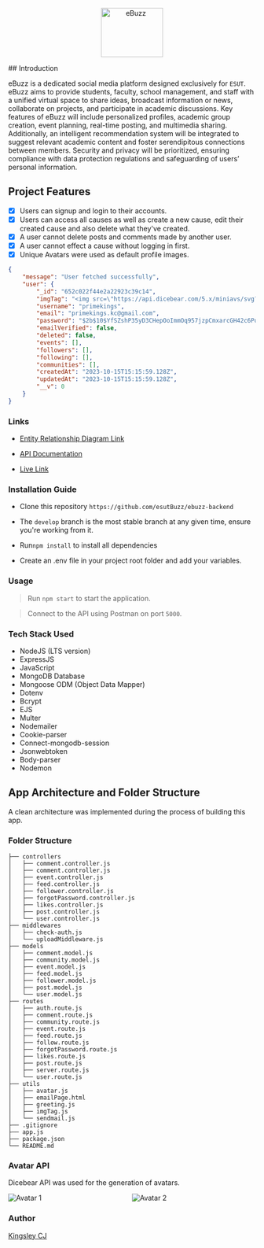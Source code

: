 
<p align="center">
    <img title="eBuzz" height="100" src="https://i.ibb.co/8dthJqh/Screenshot-2023-10-16-at-11-07-35-PM.png" width="50%"/>
</p>
## Introduction

eBuzz is a dedicated social media platform designed exclusively for `ESUT`. eBuzz aims to provide students, faculty, school management, and staff with a unified virtual space to share ideas, broadcast information or news, collaborate on projects, and participate in academic discussions. Key features of eBuzz will include personalized profiles, academic group creation, event planning, real-time posting, and multimedia sharing. Additionally, an intelligent recommendation system will be integrated to suggest relevant academic content and foster serendipitous connections between members. Security and privacy will be prioritized, ensuring compliance with data protection regulations and safeguarding of users’ personal information.

## Project Features

- [x] Users can signup and login to their accounts.
- [x] Users can access all causes as well as create a new cause, edit their created cause and also delete what they've created.
- [x] A user cannot delete posts and comments made by another user.
- [x] A user cannot effect a cause without logging in first.
- [x] Unique Avatars were used as default profile images.

```json
{
    "message": "User fetched successfully",
    "user": {
        "_id": "652c022f44e2a22923c39c14",
        "imgTag": "<img src=\"https://api.dicebear.com/5.x/miniavs/svg?seed=primekings-nr4lu-kc-gm4cj-gmail-nr4lu-com&size=200&radius=50\" alt=\"primekings.kc@gmail.com's avatar\">",
        "username": "primekings",
        "email": "primekings.kc@gmail.com",
        "password": "$2b$10$YfSZshP35yD3CHepOoImmOq957jzpCmxarcGH42c6PoHVVlASIvFO",
        "emailVerified": false,
        "deleted": false,
        "events": [],
        "followers": [],
        "following": [],
        "communities": [],
        "createdAt": "2023-10-15T15:15:59.128Z",
        "updatedAt": "2023-10-15T15:15:59.128Z",
        "__v": 0
    }
}
```

### Links

- [Entity Relationship Diagram Link](https://dbdesigner.page.link/14Twuq7fN25yGjNP6)

- [API Documentation](https://documenter.getpostman.com/view/14719733/2s9YR83Ccx)

- [Live Link](https://ebuzz.onrender.com)

### Installation Guide

- Clone this repository `https://github.com/esutBuzz/ebuzz-backend`

- The `develop` branch is the most stable branch at any given time, ensure you're working from it.

- Run`npm install` to install all dependencies

- Create an .env file in your project root folder and add your variables.

### Usage

> Run `npm start` to start the application.

> Connect to the API using Postman on port `5000`.

### Tech Stack Used

- NodeJS (LTS version)
- ExpressJS
- JavaScript
- MongoDB Database
- Mongoose ODM (Object Data Mapper)
- Dotenv
- Bcrypt
- EJS
- Multer
- Nodemailer
- Cookie-parser
- Connect-mongodb-session
- Jsonwebtoken
- Body-parser
- Nodemon

## App Architecture and Folder Structure

A clean architecture was implemented during the process of building this app.

### Folder Structure

```
├── controllers
│   ├── comment.controller.js
│   ├── comment.controller.js
│   ├── event.controller.js
│   ├── feed.controller.js
│   ├── follower.controller.js
│   ├── forgotPassword.controller.js
│   ├── likes.controller.js
│   ├── post.controller.js
│   └── user.controller.js
├── middlewares
│   ├── check-auth.js
│   └── uploadMiddleware.js
├── models
│   ├── comment.model.js
│   ├── community.model.js
│   ├── event.model.js
│   ├── feed.model.js
│   ├── follower.model.js
│   ├── post.model.js
│   └── user.model.js
├── routes
│   ├── auth.route.js
│   ├── comment.route.js
│   ├── community.route.js
│   ├── event.route.js
│   ├── feed.route.js
│   ├── follow.route.js
│   ├── forgotPassword.route.js
│   ├── likes.route.js
│   ├── post.route.js
│   ├── server.route.js
│   └── user.route.js
├── utils
│   ├── avatar.js
│   ├── emailPage.html
│   ├── greeting.js
│   ├── imgTag.js
│   └── sendmail.js
├── .gitignore
├── app.js
├── package.json
└── README.md
```


### Avatar API

Dicebear API was used for the generation of avatars.

<div style="display: flex;">
    <div style="flex: 50%;">
        <img src="https://api.dicebear.com/5.x/avataaars/svg?seed=king-g5xm5-gmail-z3orx-com&size=200&radius=50" alt="Avatar 1">
    </div>
    <div style="flex: 50%;">
        <img src="https://api.dicebear.com/5.x/avataaars/svg?seed=galactic-zodiac-end8o-gmail-t6xjt-com&size=200&radius=50" alt="Avatar 2">
    </div>
</div>


### Author

[Kingsley CJ](https://github.com/kingsleycj)
